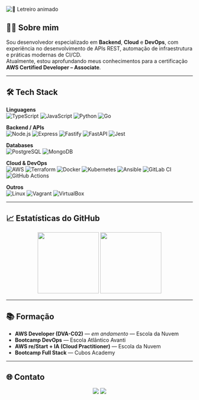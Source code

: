 ![🚀 Letreiro animado](https://readme-typing-svg.demolab.com?size=32&pause=1000&color=00FF00&center=true&vCenter=true&width=900&lines=Felipe+Melo;Backend%20%7C%20Cloud%20%7C%20DevOps;Always+learning,+always+building!&repeat=true)




## 🧑‍💻 Sobre mim
Sou desenvolvedor especializado em **Backend**, **Cloud** e **DevOps**, com experiência no desenvolvimento de APIs REST, automação de infraestrutura e práticas modernas de CI/CD.  
Atualmente, estou aprofundando meus conhecimentos para a certificação **AWS Certified Developer – Associate**.

---

## 🛠️ Tech Stack

**Linguagens**  
![TypeScript](https://img.shields.io/badge/-TypeScript-3178c6?style=for-the-badge&logo=typescript&logoColor=white)
![JavaScript](https://img.shields.io/badge/-JavaScript-f7df1e?style=for-the-badge&logo=javascript&logoColor=black)
![Python](https://img.shields.io/badge/-Python-3776AB?style=for-the-badge&logo=python&logoColor=white)
![Go](https://img.shields.io/badge/-Go-00ADD8?style=for-the-badge&logo=go&logoColor=white)

**Backend / APIs**  
![Node.js](https://img.shields.io/badge/-Node.js-339933?style=for-the-badge&logo=node.js&logoColor=white)
![Express](https://img.shields.io/badge/-Express-000000?style=for-the-badge&logo=express&logoColor=white)
![Fastify](https://img.shields.io/badge/-Fastify-000000?style=for-the-badge&logo=fastify&logoColor=white)
![FastAPI](https://img.shields.io/badge/-FastAPI-009688?style=for-the-badge&logo=fastapi&logoColor=white)
![Jest](https://img.shields.io/badge/-Jest-C21325?style=for-the-badge&logo=jest&logoColor=white)

**Databases**  
![PostgreSQL](https://img.shields.io/badge/-PostgreSQL-4169E1?style=for-the-badge&logo=postgresql&logoColor=white)
![MongoDB](https://img.shields.io/badge/-MongoDB-47A248?style=for-the-badge&logo=mongodb&logoColor=white)

**Cloud & DevOps**  
![AWS](https://img.shields.io/badge/-AWS-232f3e?style=for-the-badge&logo=amazon-aws&logoColor=white)
![Terraform](https://img.shields.io/badge/-Terraform-623CE4?style=for-the-badge&logo=terraform&logoColor=white)
![Docker](https://img.shields.io/badge/-Docker-2496ED?style=for-the-badge&logo=docker&logoColor=white)
![Kubernetes](https://img.shields.io/badge/-Kubernetes-326CE5?style=for-the-badge&logo=kubernetes&logoColor=white)
![Ansible](https://img.shields.io/badge/-Ansible-EE0000?style=for-the-badge&logo=ansible&logoColor=white)
![GitLab CI](https://img.shields.io/badge/-GitLab%20CI-FC6D26?style=for-the-badge&logo=gitlab&logoColor=white)
![GitHub Actions](https://img.shields.io/badge/-GitHub%20Actions-2088FF?style=for-the-badge&logo=github-actions&logoColor=white)

**Outros**  
![Linux](https://img.shields.io/badge/-Linux-FCC624?style=for-the-badge&logo=linux&logoColor=black)
![Vagrant](https://img.shields.io/badge/-Vagrant-1563FF?style=for-the-badge&logo=vagrant&logoColor=white)
![VirtualBox](https://img.shields.io/badge/-VirtualBox-183A61?style=for-the-badge&logo=virtualbox&logoColor=white)

---

## 📈 Estatísticas do GitHub
<p align="center">
  <img src="https://github-readme-stats.vercel.app/api?username=felipeomelodev&show_icons=true&theme=tokyonight&cache_seconds=1800" height="165"/>
  <img src="https://github-readme-stats.vercel.app/api/top-langs/?username=felipeomelodev&layout=compact&theme=tokyonight&cache_seconds=1800" height="165"/>
</p>

---

## 📚 Formação
- **AWS Developer (DVA-C02)** — *em andamento* — Escola da Nuvem  
- **Bootcamp DevOps** — Escola Atlântico Avanti  
- **AWS re/Start + IA (Cloud Practitioner)** — Escola da Nuvem  
- **Bootcamp Full Stack** — Cubos Academy  

---

## 🌐 Contato
<p align="center">
  <a href="https://www.linkedin.com/in/felipeomelo/"><img src="https://img.shields.io/badge/-LinkedIn-0A66C2?style=for-the-badge&logo=linkedin&logoColor=white"/></a>
  <a href="mailto:felipe.o.melo@hotmail.com"><img src="https://img.shields.io/badge/-Email-D14836?style=for-the-badge&logo=gmail&logoColor=white"/></a>
</p>
